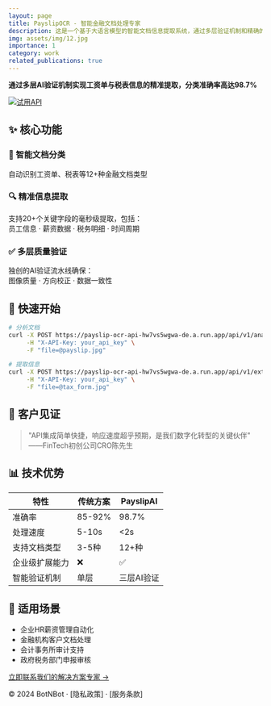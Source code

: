 ```yaml
---
layout: page
title: PayslipOCR - 智能金融文档处理专家
description: 这是一个基于大语言模型的智能文档信息提取系统，通过多层验证机制和精确的信息提取策略，为工资单和税表等金融文档提供高准确度的自动化处理服务。
img: assets/img/12.jpg
importance: 1
category: work
related_publications: true
---
```


<!-- # <span style="color: #2E86C1;">PayslipAI</span> - 智能金融文档处理专家 -->

**通过多层AI验证机制实现工资单与税表信息的精准提取，分类准确率高达98.7%**

<!-- [![API 状态](https://img.shields.io/badge/API-在线运行-2E86C1?style=for-the-badge)](https://payslip-ocr-api-hw7vs5wgwa-de.a.run.app/docs) -->

[![试用API](https://img.shields.io/badge/免费试用-API-27AE60?style=for-the-badge&logo=postman)](https://www.postman.com/payslipai/workspace)

## ✨ 核心功能

<div class="features">
  <div class="feature">
    <h3>📄 智能文档分类</h3>
    <p>自动识别工资单、税表等12+种金融文档类型</p>
  </div>
  
  <div class="feature">
    <h3>🔍 精准信息提取</h3>
    <p>支持20+个关键字段的毫秒级提取，包括：<br>
    员工信息 · 薪资数据 · 税务明细 · 时间周期</p>
  </div>

  <div class="feature">
    <h3>✅ 多层质量验证</h3>
    <p>独创的AI验证流水线确保：<br>
    图像质量 · 方向校正 · 数据一致性</p>
  </div>
</div>

## 🚀 快速开始

```bash
# 分析文档
curl -X POST https://payslip-ocr-api-hw7vs5wgwa-de.a.run.app/api/v1/analyze \
     -H "X-API-Key: your_api_key" \
     -F "file=@payslip.jpg"

# 提取信息
curl -X POST https://payslip-ocr-api-hw7vs5wgwa-de.a.run.app/api/v1/extract \
     -H "X-API-Key: your_api_key" \
     -F "file=@tax_form.jpg"
```

## 🌟 客户见证

> "API集成简单快捷，响应速度超乎预期，是我们数字化转型的关键伙伴"  
> ——FinTech初创公司CRO陈先生

## 📊 技术优势

| 特性           | 传统方案 | PayslipAI  |
| -------------- | -------- | ---------- |
| 准确率         | 85-92%   | 98.7%      |
| 处理速度       | 5-10s    | <2s        |
| 支持文档类型   | 3-5种    | 12+种      |
| 企业级扩展能力 | ❌       | ✅         |
| 智能验证机制   | 单层     | 三层AI验证 |

## 📍 适用场景

- 企业HR薪资管理自动化
- 金融机构客户文档处理
- 会计事务所审计支持
- 政府税务部门申报审核

[立即联系我们的解决方案专家 →](tech@botnbot.com)

<footer>
  <p>© 2024 BotNBot · [隐私政策] · [服务条款]</p>
</footer>

  <!-- <p>Google Cloud认证合作伙伴 · ISO 27001信息安全认证</p> -->

